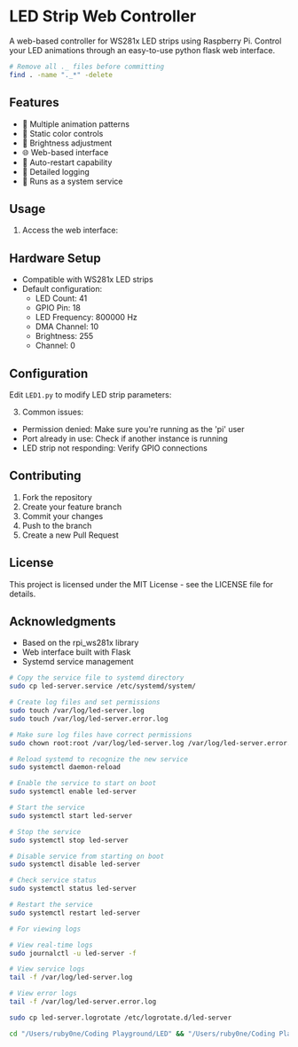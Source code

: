 # LED Strip Web Controller

A web-based controller for WS281x LED strips using Raspberry Pi.
Control your LED animations through an easy-to-use python flask web interface.

```sh
# Remove all ._ files before committing
find . -name "._*" -delete         
```

## Features

- 🌈 Multiple animation patterns
- 🎨 Static color controls
- 🔆 Brightness adjustment
- 🌐 Web-based interface
- 🔄 Auto-restart capability
- 📝 Detailed logging
- 🚀 Runs as a system service

## Usage

1. Access the web interface:

## Hardware Setup

- Compatible with WS281x LED strips
- Default configuration:
   - LED Count: 41
   - GPIO Pin: 18
   - LED Frequency: 800000 Hz
   - DMA Channel: 10
   - Brightness: 255
   - Channel: 0

## Configuration

Edit `LED1.py` to modify LED strip parameters:

3. Common issues:

- Permission denied: Make sure you're running as the 'pi' user
- Port already in use: Check if another instance is running
- LED strip not responding: Verify GPIO connections

## Contributing

1. Fork the repository
2. Create your feature branch
3. Commit your changes
4. Push to the branch
5. Create a new Pull Request

## License

This project is licensed under the MIT License - see the LICENSE file for details.

## Acknowledgments

- Based on the rpi_ws281x library
- Web interface built with Flask
- Systemd service management

```sh
# Copy the service file to systemd directory
sudo cp led-server.service /etc/systemd/system/

# Create log files and set permissions
sudo touch /var/log/led-server.log
sudo touch /var/log/led-server.error.log

# Make sure log files have correct permissions
sudo chown root:root /var/log/led-server.log /var/log/led-server.error.log

# Reload systemd to recognize the new service
sudo systemctl daemon-reload

# Enable the service to start on boot
sudo systemctl enable led-server

# Start the service
sudo systemctl start led-server

# Stop the service
sudo systemctl stop led-server

# Disable service from starting on boot
sudo systemctl disable led-server

# Check service status
sudo systemctl status led-server

# Restart the service
sudo systemctl restart led-server

# For viewing logs 

# View real-time logs
sudo journalctl -u led-server -f

# View service logs
tail -f /var/log/led-server.log

# View error logs
tail -f /var/log/led-server.error.log


```

```sh
sudo cp led-server.logrotate /etc/logrotate.d/led-server
```

```sh
cd "/Users/ruby0ne/Coding Playground/LED" && "/Users/ruby0ne/Coding Playground/LED/.venv/bin/python" led_server.py
```